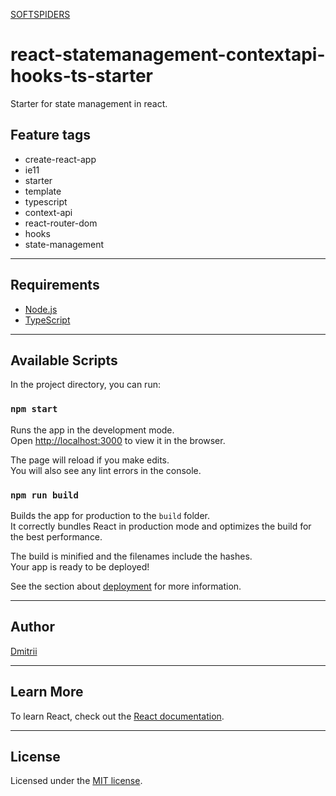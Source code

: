 [SOFTSPIDERS](https://github.com/softspiders/softspiders)

# react-statemanagement-contextapi-hooks-ts-starter

Starter for state management in react.

## Feature tags

- create-react-app
- ie11
- starter
- template
- typescript
- context-api
- react-router-dom
- hooks
- state-management

---

## Requirements

- [Node.js](https://nodejs.org/en/download/package-manager/)
- [TypeScript](https://www.typescriptlang.org/)

---

## Available Scripts

In the project directory, you can run:

### `npm start`

Runs the app in the development mode.<br />
Open [http://localhost:3000](http://localhost:3000) to view it in the browser.

The page will reload if you make edits.<br />
You will also see any lint errors in the console.

### `npm run build`

Builds the app for production to the `build` folder.<br />
It correctly bundles React in production mode and optimizes the build for the best performance.

The build is minified and the filenames include the hashes.<br />
Your app is ready to be deployed!

See the section about [deployment](https://facebook.github.io/create-react-app/docs/deployment) for more information.

---

## Author

[Dmitrii](https://github.com/dmitrii92)

---

## Learn More

To learn React, check out the [React documentation](https://reactjs.org/).

---

## License

Licensed under the [MIT license](./LICENSE).
